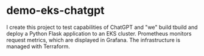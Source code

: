 # demo-eks-chatgpt
I create this project to test capabilities of ChatGPT and "we" build tbuild and deploy a Python Flask application to an EKS cluster. Prometheus monitors request metrics, which are displayed in Grafana. The infrastructure is managed with Terraform.
